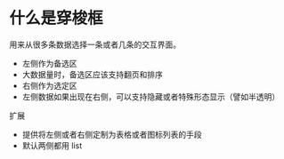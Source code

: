 # 什么是穿梭框

用来从很多条数据选择一条或者几条的交互界面。

- 左侧作为备选区
- 大数据量时，备选区应该支持翻页和排序
- 右侧作为选定区
- 左侧数据如果出现在右侧，可以支持隐藏或者特殊形态显示（譬如半透明）

扩展

- 提供将左侧或者右侧定制为表格或者图标列表的手段
- 默认两侧都用 list